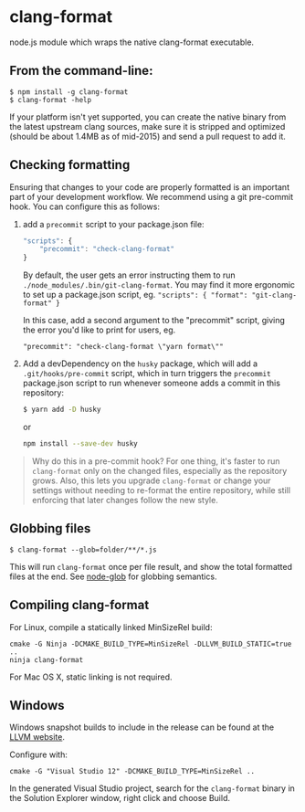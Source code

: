 # clang-format
node.js module which wraps the native clang-format executable.

## From the command-line:

    $ npm install -g clang-format
    $ clang-format -help

If your platform isn't yet supported, you can create the native binary from
the latest upstream clang sources, make sure it is stripped and optimized
(should be about 1.4MB as of mid-2015) and send a pull request to add it.

## Checking formatting

Ensuring that changes to your code are properly formatted is an important part
of your development workflow. We recommend using a git pre-commit hook. You can
configure this as follows:

1. add a `precommit` script to your package.json file:

    ```js
    "scripts": {
        "precommit": "check-clang-format"
    }
    ```

    By default, the user gets an error instructing them to run
    `./node_modules/.bin/git-clang-format`. You may find it more ergonomic to set
    up a package.json script, eg.
    `"scripts": { "format": "git-clang-format" }`

    In this case, add a second argument to the "precommit" script, giving the
    error you'd like to print for users, eg.

    `"precommit": "check-clang-format \"yarn format\""`

2. Add a devDependency on the `husky` package, which will add a
  `.git/hooks/pre-commit` script, which in turn triggers the `precommit`
  package.json script to run whenever someone adds a commit in this repository:

    ```sh
    $ yarn add -D husky
    ```

    or

    ```sh
    npm install --save-dev husky
    ```

> Why do this in a pre-commit hook? For one thing, it's faster to run
  `clang-format` only on the changed files, especially as the repository grows.
  Also, this lets you upgrade `clang-format` or change your settings without
  needing to re-format the entire repository, while still enforcing that later
  changes follow the new style.

## Globbing files

    $ clang-format --glob=folder/**/*.js

This will run `clang-format` once per file result, and show the total
formatted files at the end.
See [node-glob](https://github.com/isaacs/node-glob) for globbing semantics.

## Compiling clang-format

For Linux, compile a statically linked MinSizeRel build:

    cmake -G Ninja -DCMAKE_BUILD_TYPE=MinSizeRel -DLLVM_BUILD_STATIC=true ..
    ninja clang-format

For Mac OS X, static linking is not required.

## Windows

Windows snapshot builds to include in the release can be found at the
[LLVM website](http://llvm.org/builds/).

Configure with:

    cmake -G "Visual Studio 12" -DCMAKE_BUILD_TYPE=MinSizeRel ..

In the generated Visual Studio project, search for the `clang-format` binary in
the Solution Explorer window, right click and choose Build.
